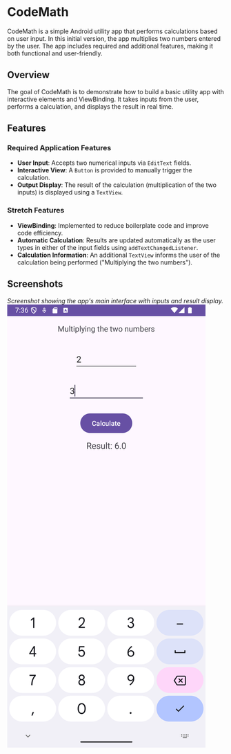 # CodeMath

CodeMath is a simple Android utility app that performs calculations based on user input. In this initial version, the app multiplies two numbers entered by the user. The app includes required and additional features, making it both functional and user-friendly.

## Overview

The goal of CodeMath is to demonstrate how to build a basic utility app with interactive elements and ViewBinding. It takes inputs from the user, performs a calculation, and displays the result in real time.

## Features

### Required Application Features

- **User Input**: Accepts two numerical inputs via `EditText` fields.
- **Interactive View**: A `Button` is provided to manually trigger the calculation.
- **Output Display**: The result of the calculation (multiplication of the two inputs) is displayed using a `TextView`.

### Stretch Features

- **ViewBinding**: Implemented to reduce boilerplate code and improve code efficiency.
- **Automatic Calculation**: Results are updated automatically as the user types in either of the input fields using `addTextChangedListener`.
- **Calculation Information**: An additional `TextView` informs the user of the calculation being performed ("Multiplying the two numbers").

## Screenshots
*Screenshot showing the app's main interface with inputs and result display.*
![1.png](1.png)


